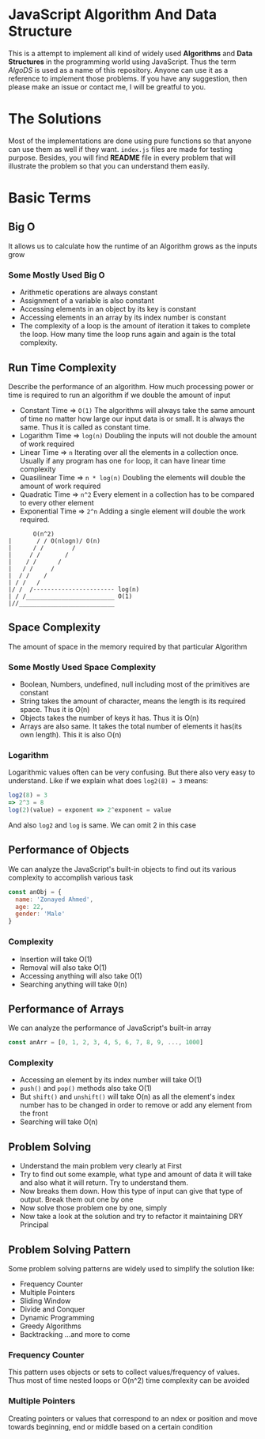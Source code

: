 # JavaScript Algorithm And Data Structure
This is a attempt to implement all kind of widely used **Algorithms** and **Data Structures** in the programming world using JavaScript. Thus the term *AlgoDS* is used as a name of this repository. Anyone can use it as a reference to implement those problems. If you have any suggestion, then please make an issue or contact me, I will be greatful to you.

# The Solutions
Most of the implementations are done using pure functions so that anyone can use them as well if they want. ```index.js``` files are made for testing purpose. Besides, you will find **README** file in every problem that will illustrate the problem so that you can understand them easily.

# Basic Terms
## Big O
It allows us to calculate how the runtime of an Algorithm grows as the inputs grow
### Some Mostly Used Big O
- Arithmetic operations are  always constant
- Assignment of a variable is also constant
- Accessing elements in an object by its key is constant
- Accessing elements in an array by its index number is constant
- The complexity of a loop is the amount of iteration it takes to complete the loop. How many time the loop runs again and again is the total complexity.

## Run Time Complexity
Describe the performance of an algorithm. How much processing power or time is required to run an algorithm if we double the amount of input
- Constant Time => ```O(1)```
The algorithms will always take the same amount of time no matter how large our input data is or small. It is always the same. Thus it is called as constant time.
- Logarithm Time => ```log(n)```
Doubling the inputs will not double the amount of work required
- Linear Time => ```n```
Iterating over all the elements in a collection once. Usually if any program has one ```for``` loop, it can have linear time complexity
- Quasilinear Time => ```n * log(n)```
Doubling the elements will double the amount of work required
- Quadratic Time => ```n^2```
Every element in a collection has to be compared to every other element
- Exponential Time => ```2^n```
Adding a single element will double the work required. 
```
       O(n^2)
|       / / O(nlogn)/ O(n)
|      / /        /
|     / /       /
|    / /      /
|   / /     /
|  / /    /
| / /   /
|/ /  /----------------------- log(n)
| / /_________________________ O(1)
|//___________________________
```

## Space Complexity
The amount of space in the memory required by that particular Algorithm

### Some Mostly Used Space Complexity
- Boolean, Numbers, undefined, null including most of the primitives are constant
- String takes the amount of character, means the length is its required space. Thus it is O(n)
- Objects takes the number of keys it has. Thus it is O(n)
- Arrays are also same. It takes the total number of elements it has(its own length). This it is also O(n)

### Logarithm
Logarithmic values often can be very confusing. But there also very easy to understand. Like if we explain what does ```log2(8) = 3``` means:
```javascript
log2(8) = 3
=> 2^3 = 8
log(2)(value) = exponent => 2^exponent = value
```

And also ```log2``` and ```log``` is same. We can omit 2 in this case

## Performance of Objects
We can analyze the JavaScript's built-in objects to find out its various complexity to accomplish various task
```javascript
const anObj = {
  name: 'Zonayed Ahmed',
  age: 22,
  gender: 'Male'
}
```
### Complexity
- Insertion will take O(1)
- Removal will also take O(1)
- Accessing anything will also take 0(1)
- Searching anything will take 0(n)

## Performance of Arrays
We can analyze the performance of JavaScript's built-in array
```javascript
const anArr = [0, 1, 2, 3, 4, 5, 6, 7, 8, 9, ..., 1000]
```
### Complexity
- Accessing an element by its index number will take O(1)
- ```push()``` and ```pop()``` methods also take O(1)
- But ```shift()``` and ```unshift()``` will take O(n) as all the element's index number has to be changed in order to remove or add any element from the front
- Searching will take O(n)

## Problem Solving
- Understand the main problem very clearly at First
- Try to find out some example, what type and amount of data it will take and also what it will return. Try to understand them.
- Now breaks them down. How this type of input can give that type of output. Break them out one by one
- Now solve those problem one by one, simply
- Now take a look at the solution and try to refactor it maintaining DRY Principal

## Problem Solving Pattern
Some problem solving patterns are widely used to simplify the solution like:
- Frequency Counter
- Multiple Pointers
- Sliding Window
- Divide and Conquer
- Dynamic Programming
- Greedy Algorithms
- Backtracking
...and more to come

### Frequency Counter
This pattern uses objects or sets to collect values/frequency of values. Thus most of time nested loops or O(n^2) time complexity can be avoided

### Multiple Pointers
Creating pointers or values that correspond to an ndex or position and move towards beginning, end or middle based on a certain condition
